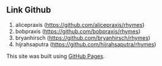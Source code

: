 ## Link Github

1. alicepraxis (https://github.com/alicepraxis/rhymes)
2. bobpraxis (https://github.com/bobpraxis/rhymes)
3. bryanhirsch (https://github.com/bryanhirsch/rhymes)
4. hijrahsaputra (https://github.com/hijrahsaputra/rhymes)

This site was built using [GitHub Pages](https://pages.github.com/).

